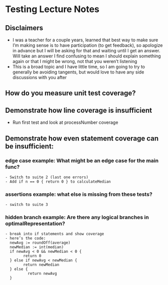# Testing Lecture Notes

## Disclaimers
- I was a teacher for a couple years, learned that best way to make sure I’m making sense is to have participation (to get feedback), so apologize in advance but I will be asking for that and waiting until I get an answer. Will take an answer I find confusing to mean I should explain something again or that I might be wrong, not that you weren’t listening
- This is a broad topic and I have little time, so I am going to try to generally be avoiding tangents, but would love to have any side discussions with you after

## How do you measure unit test coverage?

## Demonstrate how line coverage is insufficient
- Run first test and look at processNumber coverage

## Demonstrate how even statement coverage can be insufficient:

### edge case example: What might be an edge case for the main func?
    - Switch to suite 2 (last one errors)
    - Add if n == 0 { return 0 } to calculateMedian

### assertions example: what else is missing from these tests?
    - switch to suite 3

### hidden branch example: Are there any logical branches in optimalRepresentation?
    - break into if statements and show coverage
    - here’s the code:
      newAvg := roundOff(average)
      newMedian := int(median)
      if newAvg < 0 && newMedian < 0 {
            return 0
      } else if newAvg < newMedian {
            return newMedian
      } else {
              return newAvg
      }